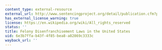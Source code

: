 ```yaml
---
content_type: external-resource
external_url: http://www.sentencingproject.org/detail/publication.cfm?publication_id=15
has_external_license_warning: true
license: https://en.wikipedia.org/wiki/All_rights_reserved
status: ''
title: Felony Disenfranchisement Laws in the United States
uid: 6e3b7ffa-b43f-4f85-bea8-a82869c3333c
wayback_url: ''
---
```

